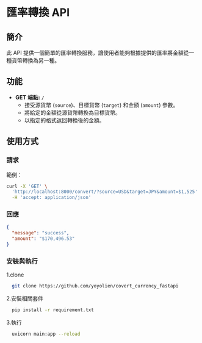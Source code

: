 # 匯率轉換 API

## 簡介

此 API 提供一個簡單的匯率轉換服務，讓使用者能夠根據提供的匯率將金額從一種貨幣轉換為另一種。

## 功能

- **GET 端點:** `/`
  - 接受源貨幣 (`source`)、目標貨幣 (`target`) 和金額 (`amount`) 參數。
  - 將給定的金額從源貨幣轉換為目標貨幣。
  - 以指定的格式返回轉換後的金額。

## 使用方式

### 請求

範例：

```bash
curl -X 'GET' \
  'http://localhost:8000/convert/?source=USD&target=JPY&amount=$1,525' \
  -H 'accept: application/json'
```

### 回應

```json
{
  "message": "success",
  "amount": "$170,496.53"
}
```
### 安裝與執行

1.clone

```bash
  git clone https://github.com/yoyolien/covert_currency_fastapi
```

2.安裝相關套件
```bash
  pip install -r requirement.txt
```

3.執行
```bash
  uvicorn main:app --reload
```




